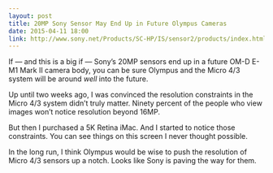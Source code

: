 ```yaml
---
layout: post
title: 20MP Sony Sensor May End Up in Future Olympus Cameras
date: 2015-04-11 18:00
link: http://www.sony.net/Products/SC-HP/IS/sensor2/products/index.html
---
```


If — and this is a big if — Sony’s 20MP sensors end up in a future OM-D E-M1 Mark II camera body, you can be sure Olympus and the Micro 4/3 system will be around *well* into the future.

Up until two weeks ago, I was convinced the resolution constraints in the Micro 4/3 system didn’t truly matter. Ninety percent of the people who view images won’t notice resolution beyond 16MP. 

But then I purchased a 5K Retina iMac. And I started to notice those constraints. You can see things on this screen I never thought possible. 

In the long run, I think Olympus would be wise to push the resolution of Micro 4/3 sensors up a notch. Looks like Sony is paving the way for them. 